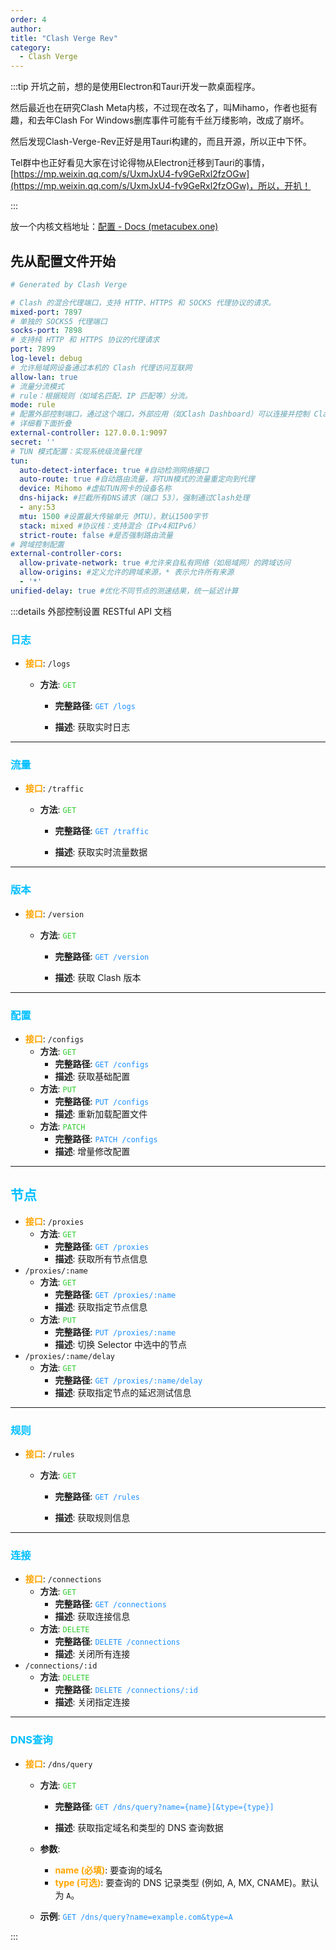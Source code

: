 ```yaml
---
order: 4
author: 
title: "Clash Verge Rev"
category:
  - Clash Verge
---
```


:::tip
开坑之前，想的是使用Electron和Tauri开发一款桌面程序。

然后最近也在研究Clash Meta内核，不过现在改名了，叫Mihamo，作者也挺有趣，和去年Clash For Windows删库事件可能有千丝万缕影响，改成了崩坏。

然后发现Clash-Verge-Rev正好是用Tauri构建的，而且开源，所以正中下怀。

Tel群中也正好看见大家在讨论得物从Electron迁移到Tauri的事情，[https://mp.weixin.qq.com/s/UxmJxU4-fv9GeRxl2fzOGw](https://mp.weixin.qq.com/s/UxmJxU4-fv9GeRxl2fzOGw)，所以，开扒！

:::



放一个内核文档地址：[配置 - Docs (metacubex.one)](https://wiki.metacubex.one/config/)

## 先从配置文件开始

```yaml
# Generated by Clash Verge

# Clash 的混合代理端口，支持 HTTP、HTTPS 和 SOCKS 代理协议的请求。
mixed-port: 7897 
# 单独的 SOCKS5 代理端口
socks-port: 7898
# 支持纯 HTTP 和 HTTPS 协议的代理请求
port: 7899
log-level: debug
# 允许局域网设备通过本机的 Clash 代理访问互联网
allow-lan: true
# 流量分流模式
# rule：根据规则（如域名匹配、IP 匹配等）分流。
mode: rule
# 配置外部控制端口，通过这个端口，外部应用（如Clash Dashboard）可以连接并控制 Clash。
# 详细看下面折叠
external-controller: 127.0.0.1:9097
secret: ''
# TUN 模式配置：实现系统级流量代理
tun:
  auto-detect-interface: true #自动检测网络接口
  auto-route: true #自动路由流量，将TUN模式的流量重定向到代理
  device: Mihomo #虚拟TUN网卡的设备名称
  dns-hijack: #拦截所有DNS请求（端口 53），强制通过Clash处理
  - any:53
  mtu: 1500 #设置最大传输单元（MTU），默认1500字节
  stack: mixed #协议栈：支持混合（IPv4和IPv6）
  strict-route: false #是否强制路由流量
# 跨域控制配置
external-controller-cors:
  allow-private-network: true #允许来自私有网络（如局域网）的跨域访问
  allow-origins: #定义允许的跨域来源，* 表示允许所有来源
  - '*'
unified-delay: true #优化不同节点的测速结果，统一延迟计算
```

:::details 外部控制设置 RESTful API 文档

### <span style="color:#00BFFF;">日志</span>

- <span style="color:#FFA500;">**接口**</span>: `/logs`
  
  - **方法**: <span style="color:#32CD32;">`GET`</span>
  
    - **完整路径**: <span style="color:#1E90FF;">`GET /logs`</span>
  
    - **描述**: 获取实时日志

---

### <span style="color:#00BFFF;">流量</span>

- <span style="color:#FFA500;">**接口**</span>: `/traffic`
  - **方法**: <span style="color:#32CD32;">`GET`</span>
  
    - **完整路径**: <span style="color:#1E90FF;">`GET /traffic`</span>
  
    - **描述**: 获取实时流量数据

---

### <span style="color:#00BFFF;">版本</span>

- <span style="color:#FFA500;">**接口**</span>: `/version`
  - **方法**: <span style="color:#32CD32;">`GET`</span>
  
    - **完整路径**: <span style="color:#1E90FF;">`GET /version`</span>
  
    - **描述**: 获取 Clash 版本

---

### <span style="color:#00BFFF;">配置</span>

- <span style="color:#FFA500;">**接口**</span>: `/configs`
  - **方法**: <span style="color:#32CD32;">`GET`</span>
    - **完整路径**: <span style="color:#1E90FF;">`GET /configs`</span>
    - **描述**: 获取基础配置
  - **方法**: <span style="color:#32CD32;">`PUT`</span>
    - **完整路径**: <span style="color:#1E90FF;">`PUT /configs`</span>
    - **描述**: 重新加载配置文件
  - **方法**: <span style="color:#32CD32;">`PATCH`</span>
    - **完整路径**: <span style="color:#1E90FF;">`PATCH /configs`</span>
    - **描述**: 增量修改配置

---

## <span style="color:#00BFFF;">节点</span>

- <span style="color:#FFA500;">**接口**</span>: `/proxies`
  - **方法**: <span style="color:#32CD32;">`GET`</span>
    - **完整路径**: <span style="color:#1E90FF;">`GET /proxies`</span>
    - **描述**: 获取所有节点信息
- `/proxies/:name`
  - **方法**: <span style="color:#32CD32;">`GET`</span>
    - **完整路径**: <span style="color:#1E90FF;">`GET /proxies/:name`</span>
    - **描述**: 获取指定节点信息
  - **方法**: <span style="color:#32CD32;">`PUT`</span>
    - **完整路径**: <span style="color:#1E90FF;">`PUT /proxies/:name`</span>
    - **描述**: 切换 Selector 中选中的节点
- `/proxies/:name/delay`
  - **方法**: <span style="color:#32CD32;">`GET`</span>
    - **完整路径**: <span style="color:#1E90FF;">`GET /proxies/:name/delay`</span>
    - **描述**: 获取指定节点的延迟测试信息

---

### <span style="color:#00BFFF;">规则</span>

- <span style="color:#FFA500;">**接口**</span>: `/rules`
  
  - **方法**: <span style="color:#32CD32;">`GET`</span>
  
    - **完整路径**: <span style="color:#1E90FF;">`GET /rules`</span>
  
    - **描述**: 获取规则信息

---

### <span style="color:#00BFFF;">连接</span>

- <span style="color:#FFA500;">**接口**</span>: `/connections`
  - **方法**: <span style="color:#32CD32;">`GET`</span>
    - **完整路径**: <span style="color:#1E90FF;">`GET /connections`</span>
    - **描述**: 获取连接信息
  - **方法**: <span style="color:#32CD32;">`DELETE`</span>
    - **完整路径**: <span style="color:#1E90FF;">`DELETE /connections`</span>
    - **描述**: 关闭所有连接
- `/connections/:id`
  - **方法**: <span style="color:#32CD32;">`DELETE`</span>
    - **完整路径**: <span style="color:#1E90FF;">`DELETE /connections/:id`</span>
    - **描述**: 关闭指定连接

---

### <span style="color:#00BFFF;">DNS查询</span>

- <span style="color:#FFA500;">**接口**</span>: `/dns/query`
  - **方法**: <span style="color:#32CD32;">`GET`</span>
  
    - **完整路径**: <span style="color:#1E90FF;">`GET /dns/query?name={name}[&type={type}]`</span>
  
    - **描述**: 获取指定域名和类型的 DNS 查询数据
  - **参数**:
    - <span style="color:#FFA500;">**name (必填)**</span>: 要查询的域名
    - <span style="color:#FFA500;">**type (可选)**</span>: 要查询的 DNS 记录类型 (例如, A, MX, CNAME)。默认为 `A`。
  - **示例**: <span style="color:#1E90FF;">`GET /dns/query?name=example.com&type=A`</span>

:::





